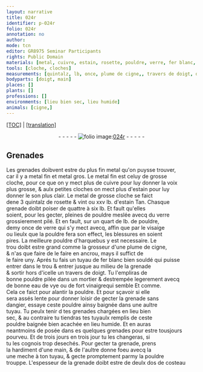 ```yaml
---
layout: narrative
title: 024r
identifier: p-024r
folio: 024r
annotation: no
author:
mode: tcn
editor: GR8975 Seminar Participants
rights: Public Domain
materials: [metal, cuivre, estain, rosette, pouldre, verre, fer blanc, mortier, eau de vye, vinaigre]
tools: [cloche, cloches]
measurements: [quintalz, lb, once, plume de cigne,, travers de doigt, dos de costeau]
bodyparts: [doigt, main]
places: []
plants: []
professions: []
environments: [lieu bien sec, lieu humide]
animals: [cigne,]
---
```


 <p><a href="{{ site.baseurl }}/normalized/">[TOC]</a> | <a href="{{ site.baseurl }}/texts/p-024r_tl/" target="_blank">[translation]</a></p><div class="folio" align="center">- - - - - <a href="http://gallica.bnf.fr/ark:/12148/btv1b10500001g/f53.image" target="_blank"><img src="https://cu-mkp.github.io/2017-workshop-edition/assets/photo-icon.png" alt="folio image: " style="display:inline-block; margin-bottom:-3px;"/>024r</a> - - - - - </div>  
  

## Grenades

 
Les grenades doibvent estre du plus fin <span class="m">metal</span> qu'on puysse trouver,<br/> car il y a metal fin et metal gros. Le <span class="m">metal</span> fin est celuy de grosse<br/> <span class="tl">cloche</span>, pour ce que on y mect plus de <span class="m">cuivre</span> pour luy donner la voix<br/> plus grosse, & aulx petites <span class="tl">cloches</span> on mect plus d'<span class="m">estain</span> pour luy<br/> donner le son plus <span class="del">clair</span>. Le <span class="m">metal</span> de grosse <span class="tl">cloche</span> se faict<br/> de<span class="del">n</span><span class="add">e 3</span> <span class="ms">quintalz</span> de <span class="m">rosette</span> & vint ou xxv <span class="ms">lb</span>. d'<span class="m">estain</span> <span class="del">Tan</span>. Chasque<br/> grenade doibt poiser de quattre à six <span class="ms">lb</span>. Et fault qu'elles<br/> soient, pour les gecter, pleines de <span class="m">pouldre</span> meslée avecq du <span class="m">verre</span><br/> grossierem<span class="exp">ent</span> pilé. Et en fault, sur un quart de <span class="ms">lb</span>. de <span class="m">pouldre</span>,<br/> demy <span class="ms">once</span> de <span class="m">verre</span> qui s'y mect avecq, affin que par le visaige<br/> ou lieulx que la <span class="m">pouldre</span> fera son effect, les blessures en soient<br/> pires. La meilleure <span class="m">pouldre</span> d'harquebus y est necessaire. Le<br/> trou doibt estre grand comme la grosseur d'une <span class="ms">plume de <span class="al">cigne,</span></span><br/> & n'as que faire de le faire en ancrou, mays il suffict de <br/> le faire uny. Aprés tu fais un tuyau de <span class="m">fer blanc</span> <span class="add">bien souldé</span> qui puisse<br/> entrer dans le trou & entrer jusque au milieu de la grenade<br/> & sortir hors d'icelle un <span class="ms">travers de <span class="bp">doigt</span></span>. Tu l'empliras de<br/> bonne <span class="m">pouldre</span> pilée dans un <span class="m">mortier</span> & destrempée legerem<span class="exp">ent</span> avecq<br/> de bonne <span class="m">eau de vye</span> ou de fort <span class="m">vinaigre</span><span class="del">qui semble Et comme</span>.<br/> Cela ce faict pour alantir la <span class="m">pouldre</span>. Et pour sçavoir si elle<br/> sera assés lente pour donner loisir de gecter la grenade sans<br/> dangier, essaye ceste <span class="m">pouldre</span> ainsy baignée dans une aultre<br/> tuyau. Tu peulx tenir <span class="del">d</span> tes grenades chargées en <span class="env">lieu bien<br/> sec</span>, & au contraire tu tiendras tes tuyaulx remplis de ceste<br/> <span class="m">pouldre</span> baignée bien acachée en <span class="env">lieu humide</span>. Et en auras<br/> neantmoins de posée dans <span class="del">es</span> <span class="add">quelques</span> grenades pour estre tousjours<br/> pourveu. Et de <span class="tmp">trois jours en trois jour</span> tu les changeras, si<br/> tu les cognois trop desechés. Pour gecter ta grenade, prens<br/> la hardiment d'une <span class="bp">main</span>, & de l'aultre donne foeu avecq <span class="del">la</span><br/> une meche à ton tuyau, & gecte promptem<span class="exp">ent</span> parmy la <span class="del">pouldre</span><br/> trouppe. L'espesseur de la grenade doibt estre de deulx <span class="ms">dos de costeau</span> 
 
 